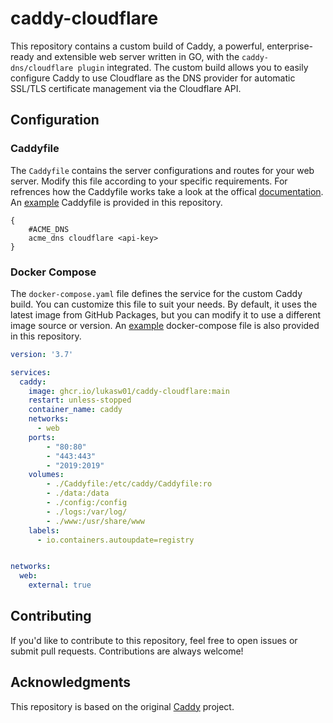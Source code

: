 # caddy-cloudflare

This repository contains a custom build of Caddy, a powerful, enterprise-ready and extensible web server written in GO, with the `caddy-dns/cloudflare plugin` integrated. The custom build allows you to easily configure Caddy to use Cloudflare as the DNS provider for automatic SSL/TLS certificate management via the Cloudflare API.

## Configuration

### Caddyfile

The `Caddyfile` contains the server configurations and routes for your web server. Modify this file according to your specific requirements. For refrences how the Caddyfile works take a look at the offical [documentation](https://caddyserver.com/docs/). An [example](https://github.com/LukasW01/caddy-cloudflare/blob/main/Caddyfile) Caddyfile is provided in this repository.

```caddyfile
{
    #ACME_DNS
    acme_dns cloudflare <api-key>
}
```

### Docker Compose

The `docker-compose.yaml` file defines the service for the custom Caddy build. You can customize this file to suit your needs. By default, it uses the latest image from GitHub Packages, but you can modify it to use a different image source or version. An [example](https://github.com/LukasW01/caddy-cloudflare/blob/main/docker-compose.yaml) docker-compose file is also provided in this repository.

```yaml
version: '3.7'

services:
  caddy:
    image: ghcr.io/lukasw01/caddy-cloudflare:main
    restart: unless-stopped
    container_name: caddy
    networks:
      - web
    ports:
        - "80:80"
        - "443:443"
        - "2019:2019"
    volumes:
        - ./Caddyfile:/etc/caddy/Caddyfile:ro
        - ./data:/data
        - ./config:/config
        - ./logs:/var/log/
        - ./www:/usr/share/www
    labels:
      - io.containers.autoupdate=registry        


networks:
  web:
    external: true
```

## Contributing

If you'd like to contribute to this repository, feel free to open issues or submit pull requests. Contributions are always welcome!

## Acknowledgments

This repository is based on the original [Caddy](https://github.com/caddyserver/caddy) project.
